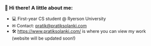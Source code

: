 ### 👋 Hi there! A little about me:

- 💻 First-year CS student @ Ryerson University
- ✉ Contact: pratik@pratiksolanki.com
- 🛠 https://www.pratiksolanki.com/ is where you can view my work (website will be updated soon!)

